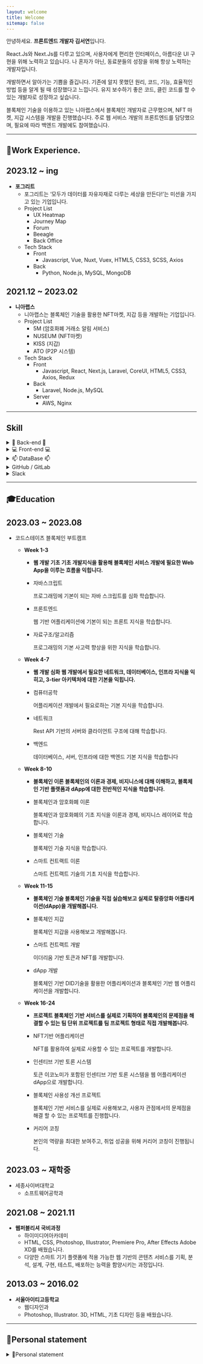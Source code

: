 ```yaml
---
layout: welcome
title: Welcome 
sitemap: false
---
```


안녕하세요. **프론트엔드 개발자 김서연**입니다.

React.Js와 Next.Js를 다루고 있으며, 사용자에게 편리한 인터페이스, 아름다운 UI 구현을 위해 노력하고 있습니다. 나 혼자가 아닌, 동료분들의 성장을 위해 항상 노력하는 개발자입니다.

개발하면서 알아가는 기쁨을 즐깁니다. 기존에 알지 못했던 원리, 코드, 기능, 효율적인 방법 등을 알게 될 때 성장했다고 느낍니다. 유지 보수하기 좋은 코드, 클린 코드를 할 수 있는 개발자로 성장하고 싶습니다.

블록체인 기술을 이용하고 있는 니아랩스에서 블록체인 개발자로 근무했으며, NFT 마켓, 지갑 시스템을 개발을 진행했습니다. 주로 웹 서비스 개발의 프론트엔드를 담당했으며, 필요에 따라 백엔드 개발에도 참여했습니다.


***  

## 💼Work Experience.

## 2023.12 ~ ing

- **포그리트**
    - 포그리트는 ‘모두가 데이터를 자유자재로 다루는 세상을 만든다!’는 미션을 가지고 있는 기업입니다.
    - Project List
        - UX Heatmap
        - Journey Map
        - Forum
        - Beeagle
        - Back Office
    - Tech Stack
        - Front
            - Javascript, Vue, Nuxt, Vuex, HTML5, CSS3, SCSS, Axios
        - Back
            - Python, Node.js, MySQL, MongoDB

## 2021.12 ~ 2023.02

- **니아랩스**
    - 니아랩스는 블록체인 기술을 활용한 NFT마켓, 지갑 등을 개발하는 기업입니다.
    - Project List
        - 5M (암호화폐 거래소 알림 서비스)
        - NUSEUM (NFT마켓)
        - KISS (지갑)
        - ATO (P2P 시스템)
    - Tech Stack
        - Front
            - Javascript, React, Next.js, Laravel, CoreUI, HTML5, CSS3, Axios, Redux
        - Back
            - Laravel, Node.js, MySQL
        - Server
            - AWS, Nginx  


***

## Skill
<details>
<summary>📲 Back-end 📲</summary>
<div markdown="1">
  <details>
  <summary>Laravel</summary>
  <div markdown="1">
  - 기본적인 CRUD가능
  - 개발 문서를 참고하여 원하는 기능을 개발할 수 있습니다.
  - **API 제작 가능**
  - MVC 패턴에 대해 이해하고 있습니다.
  - **Telegram API 연동을 하여 기능을 개발한 경험**이 있습니다.
  </div>
  </details>
  <details>
  <summary>Node.Js</summary>
  <div markdown="1">
  - **Service worker 기능 개발 경험**이 있습니다.
  - **pm2를 이용하여 데이터를 전송**한 경험이 있습니다.
  </div>
  </details>
  <details>
  <summary>Python</summary>
  <div markdown="1">
  - 기본적인 CRUD가능
  - 개발 문서를 참고하여 원하는 기능을 개발할 수 있습니다.
  - **API 제작 가능**
  </div>
  </details>
</div>
</details>
<details>
<summary>💻 Front-end 💻</summary>
<div markdown="1">
  <details>
  <summary>HTML5</summary>
  <div markdown="1">
  - 원하는 형태로 레이아웃을 구성하여 나타낼 수 있습니다.
  - 웹 표준을 준수하여 불필요한 마크업을 최소화하여 로딩 속도를 향상할 시킬 수 있습니다.
  - 웹 호환성에 대해 공부 중이며, 웹 브라우저 버전, 종류와 관계없이 웹 사이트에 접근할 수 있도록 노력하고 있습니다.
  </div>
  </details>
  <details>
  <summary>CSS3</summary>
  <div markdown="1">
  - 반응형 웹을 구현할 수 있습니다.
  - 기본적인 레이아웃 및 애니메이션을 구현할 수 있습니다.
  - **부트스트랩 사용 경험**이 있습니다.
  - 상황에 맞게 적절한 속성과 값을 적용할 수 있습니다.
  - **CSS 선택자를 유용하게 사용하여 코드를 작성**할 수 있습니다.
  </div>
  </details>
  <details>
  <summary>Javascript</summary>
  <div markdown="1">
    - **AJAX 통신 (서버 측과 클라이언트 측간의 데이터교환**을 할 수 있습니다.
    - ES6 이상 문법을 적극적으로 사용합니다.
    - Vanilla JS를 이용해 DOM을 조작할 수 있습니다.
  </div>
  </details>
  <details>
  <summary>React.Js, Next.Js</summary>
  <div markdown="1">
  - 함수형 컴포넌트를 능숙하게 사용할 수 있습니다.
  - **효율적인 렌더링 및 재사용 가능 컴포넌트에 관심이 많으며 계속 노력**하고 있습니다.
  - React hooks를 사용하고, 거의 모든 컴포넌트를 함수로 만듭니다. hook을 이용해 공통 비즈니스 로직을 적절히 모듈화해 사용할 수 있습니다.
  </div>
  </details>
  <details>
  <summary>Laravel</summary>
  <div markdown="1">
  - 기본적인 CRUD가능
  - 개발 문서를 참고하여 원하는 기능을 개발할 수 있습니다.
  - **API 제작 가능**
  - MVC 패턴에 대해 이해하고 있습니다.
  - **Telegram API 연동을 하여 기능을 개발한 경험**이 있습니다.
  </div>
  </details>
  <details>
  <summary>Vue.js</summary>
  <div markdown="1">
  - 기본적인 CRUD가능
  </div>
  </details>
</div>
</details>
<details>
<summary>📫 DataBase 📫</summary>
<div markdown="1">
  <details>
  <summary>MySql</summary>
  <div markdown="1">
  - 기본적인 쿼리문 (INSERT, UPDATE, SELECT, DELETE, WHERE, ORDER BY)을 이용해 데이터 조회 및 수정을 할 수 있습니다.
  </div>
  </details>
</div>
</details>
<details>
<summary>GitHub / GitLab</summary>
<div markdown="1">
- Git flow를 이용한 협업에 익숙합니다.
</div>
</details>
<details>
<summary>Slack</summary>
<div markdown="1">
- Slack 채널을 이용한 협업에 익숙합니다.
</div>
</details>


***  

## 🎓Education

## 2023.03 ~ 2023.08

- 코드스테이츠 블록체인 부트캠프
    - **Week 1-3**
        - ****웹 개발 기초
        기초 개발지식을 활용해 블록체인 서비스 개발에 필요한 Web App을 이루는 흐름을 익힙니다.****
        - 자바스크립트
            
            프로그래밍에 기본이 되는 자바 스크립트를 심화 학습합니다.
            
        - 프론트엔드
            
            웹 기반 어플리케이션에 기본이 되는 프론트 지식을 학습합니다.
            
        - 자료구조/알고리즘
            
            프로그래밍의 기본 사고력 향상을 위한 지식을 학습합니다.
            
    - **Week 4-7**
        - ****웹 개발 심화
        웹 개발에서 필요한 네트워크, 데이터베이스, 인프라 지식을 익히고, 3-tier 아키텍처에 대한 기본을 익힙니다.****
        - 컴퓨터공학
            
            어플리케이션 개발에서 필요로하는 기본 지식을 학습합니다.
            
        - 네트워크
            
            Rest API 기반의 서버와 클라이언트 구조에 대해 학습합니다.
            
        - 백엔드
            
            데이터베이스, 서버, 인프라에 대한 백엔드 기본 지식을 학습합니다
            
    - **Week 8-10**
        - ****블록체인 이론
        블록체인의 이론과 경제, 비지니스에 대해 이해하고, 블록체인 기반 플랫폼과 dApp에 대한 전반적인 지식을 학습합니다.****
        - 블록체인과 암호화폐 이론
            
            블록체인과 암호화폐의 기초 지식을 이론과 경제, 비지니스 레이어로 학습합니다.
            
        - 블록체인 기술
            
            블록체인 기술 지식을 학습합니다.
            
        - 스마트 컨트랙트 이론
            
            스마트 컨트랙트 기술의 기초 지식을 학습합니다.
            
    - **Week 11-15**
        - ****블록체인 기술
        블록체인 기술을 직접 실습해보고 실제로 탈중앙화 어플리케이션(dApp)을 개발해봅니다.****
        - 블록체인 지갑
            
            블록체인 지갑을 사용해보고 개발해봅니다.
            
        - 스마트 컨트랙트 개발
            
            이더리움 기반 토큰과 NFT를 개발합니다.
            
        - dApp 개발
            
            블록체인 기반 DID기술을 활용한 어플리케이션과 블록체인 기반 웹 어플리케이션을 개발합니다.
            
    - **Week 16-24**
        - ****프로젝트
        블록체인 기반 서비스를 실제로 기획하여 블록체인의 문제점을 해결할 수 있는 팀 단위 프로젝트를 팀 프로젝트 형태로 직접 개발해봅니다.****
        - NFT기반 어플리케이션
            
            NFT를 활용하여 실제로 사용할 수 있는 프로젝트를 개발합니다.
            
        - 인센티브 기반 토론 시스템
            
            토큰 이코노미가 포함된 인센티브 기반 토론 시스템을 웹 어플리케이션 dApp으로 개발합니다.
            
        - 블록체인 사용성 개선 프로젝트
            
            블록체인 기반 서비스를 실제로 사용해보고, 사용자 관점에서의 문제점을 해결 할 수 있는 프로젝트를 진행합니다.
            
        - 커리어 코칭
            
            본인의 역량을 최대한 보여주고, 취업 성공을 위해 커리어 코칭이 진행됩니다.
              

## 2023.03 ~ 재학중

- 세종사이버대학교
    - 소프트웨어공학과

## 2021.08 ~ 2021.11

- **웹퍼블리셔 국비과정**
    - 하이미디어아카데미
    - HTML, CSS, Photoshop, Illustrator, Premiere Pro, After Effects Adobe XD를 배웠습니다.
    - 다양한 스마트 기기 플랫폼에 적용 가능한 웹 기반의 콘텐츠 서비스를 기획, 분석, 설계, 구현, 테스트, 배포하는 능력을 함양시키는 과정입니다.

## 2013.03 ~ 2016.02

- **서울아이티고등학교**
    - 웹디자인과
    - Photoshop, Illustrator. 3D, HTML, 기초 디자인 등을 배웠습니다.


***

## 🙌Personal statement
<details>
<summary>🙌Personal statement</summary>
<div markdown="1">

### 관심있는 개발 분야

- 가장 관심 있는 분야는 프론트엔드 개발입니다. 이유는 유저가 서비스 정보를 탐색하고, 이용할 때 가장 먼저 보는 부분을 담당하므로 사이트의 첫인상 맡고 있고 유저와 가장 먼저 맞닿는 영역의 일을 한다는 점에서 다른 개발들과는 달리, 고객/사용자의 반응을 확인하며 즉각적으로 판단하고, 빠르게 대응해야 하는 부분이 매력적으로 느껴졌습니다.
- 두번째로 관심 있는 분야는 블록체인 개발입니다. 탈중앙화를 이용한 정보의 암호화와 분산화를 통해 보안성을 높일 수 있는 장점때문입니다. 위변조가 불가능한 시스템 구조를 갖추고, 정보가 한 곳에 집중되는 게 아닌 각자가 소유할 수 있어 해킹에 대한 불안함이 없어 매우 전망있는 기술이라고 생각합니다.

### 개발자가 된 계기

- 저는 처음에는 국비 학원에서 웹 퍼블리셔 과정을 배웠습니다. 과정을 학습하면서 코딩에 대해 흥미를 느끼고 내가 짠 코드가 화면에 렌더링 되는 것이 신기하고 재미있었습니다. 배우면 배울수록 매력 있는 분야라고 생각했고 좀 더 배우고 잘하고 싶은 욕심이 생겼습니다. 그래서 백엔드와 프론트엔드를 고민했습니다. 어느 직무가 내가 더 자신 있고 잘하고 배우고 싶은지 고민한 결과 처음의 느낌대로 내가 짠 코드가 화면에 바로 출력이 되고 변화하는 게 재미있었던 만큼 프론트엔드로 전향하기로 결심했습니다.

### 개발자로서 성장하기 위한 노력

- 저는 0이었던 웹 개발 역량을 지난 1년간의 노력을 통해 프론트엔드 개발자로 한 발짝 다가갈 수 있었습니다. 먼저 니아랩스라는 회사에 취업하게 되면서 처음으로 React, Laravel, PHP를 접하게 되었습니다. 처음 접하다 보니 코드 한 줄을 이해하는 데에도 많은 시간이 걸렸었습니다. 구글에 검색도 많이 하고 주변의 직원분들께 많이 찾아가서 물어보기도 하면서 이해하고 또 습득하려고 했으며, js 또는 php 파일 하나를 열어 해당 코드가 몇 줄이 있는지 상관하지 않고 모든 코드 한 줄마다 주석을 달아가면서 공부했습니다. 하지만 이 방법만으로는 완성도 높은 프로젝트를 개발하기에 어려움이 있었습니다. 이에 저는 부족한 역량을 채우기 위해 회사에 남거나 퇴근을 해서도 개인적으로 늦은 시간까지 강의를 듣고 프로젝트를 처음부터 만들어 보기도 했습니다. 1년동안 백엔드와 프론트엔드 구분 없이 모두 프로젝트에 참여하고 학습하며 웹 개발 역량을 길렀습니다. 더욱이 실무에서 백엔드에도 참여한 경험이 프론트엔드 직무를 진행하는 것에 많은 도움이 되었습니다.

### 장점과 단점

- 장점
    
    첫 번째로는 저는 모르는 것에 대한 부끄럼이 없고 새로운 것을 배우는 데에 두려움이 없고 오히려 즐깁니다.
    프론트엔드는 늘 새로운 버전이 나오고 프레임워크, 라이브러리가 변화하는데 저는 새로운 것을 배우는 데에 항상 욕심이 있고 그것을 즐기기도 합니다. 그런 면에서도 프론트엔드가 저랑 더 잘 맞는다고 생각이 들었습니다. 새로운 것을 배울 때는 처음에는 무척 어렵고 낯설고 스트레스도 받지만 계속 공부하면서 이내 이해가 되고 처음보다는 능숙하게 사용을 하는 제 모습을 볼 때면 뿌듯함이 느껴집니다. 또한 제가 배운 것을 남들에게 설명해주는 것을 즐깁니다. 상대방이 제가 배운 것을 이미 알고 있다고 하더라도 제가 이해한 것이 맞는지 확인하는 과정이라고 생각합니다. 모르는 것이 있을 때는 이해할 때까지 찾아보며 그런데도 이해하지 못한 경우에는 주변의 사람에게 물어봐서 제 것으로 습득하려고 합니다.
    
    두 번째로는 제가 맡은 일에 대해서는 대충대충 넘어가는 일이 없고 책임감이 투철하며 집요합니다.
    
    제가 맡은 직무는 확실하게 처리하는 것을 좋아합니다. 또한 그게 맞는 일이라고 생각합니다. 다만 제가 맡은 직무를 끝냈다고 바로 해이해지는 것이 아닌 다른 할 일은 없는지 에러는 없는지 수시로 체크하기도 하며 만약 프로젝트가 종료됐을 경우에는 다른 팀원이 헤매고 있을 때 나서서 도와주기도 합니다. 쉽게 말해 일을 만들어서 하는 편입니다. 제 일이 아니더라도 팀원 일을 도와줄 때 데이터가 제대로 출력이 안 되거나 기능 구현이 안 될 때는 늦은 시간까지 남아서라도 해결하려고 노력합니다. 제가 한 번 도와주기로 한 만큼 저에게 다른 프로젝트가 들어오기 전까지 최대한 도와줍니다. 어떤 때에는 본래 해당 직무를 맡은 팀원보다 제가 더 열심히 찾고 집중할 때도 있습니다.
    
- 단점
    
    장점에서의 집요함이 때때로 단점으로 발휘될 때도 있습니다.
    
    예를 들어 filter 기능이 제대로 동작하지 않을 때 해당 기능이 될 때까지 물고 늘어지다 보니 다른 기능이 후순위로 밀려날 때가 있습니다. 또한 멀티가 안되기도 합니다. 그러므로 집요한 것은 좋지만 너무 파고들어 우선순위를 생각하지 못할 때가 있어 Notion이나 메모장 등을 이용하여 일의 우선순위를 정해서 문제를 차근차근 해결하도록 노력하고 있습니다.
    

### 기억에 남는 개발 프로젝트

- 백엔드를 담당한 5M이라는 프로젝트입니다. 프론트엔드인데 왜 백엔드를 담당했는지에 대해서는 처음에는 회사가 스타트업이고 직원이 많이 있지 않았습니다. 그래서 백엔드도 배우게 되었었는데 학습을 하다 보니 프론트를 좀 더 이해하기 위해서는 백엔드의 지식도 필요하다는 것을 알게 되었습니다. 이후부터는 프론트엔드, 백엔드 가리지 않고 프로젝트에 참여하게 되었습니다. 해당 프로젝트가 가장 기억에 남는 이유는 해당 프로젝트를 진행하면서 프론트에게 어떻게 데이터를 전송하는 것이 좋은지, 반대로 프론트에서 백으로 어떻게 데이터를 전송하는 것이 좋은지 많이 고민할 수 있게 해준 프로젝트이기 때문입니다. 로그인, 회원가입, 검색 기능 등 기본적인 기능을 구현하는 데에도 어떻게 더 효율적으로 API 개발을 하는 것이 좋은지 많이 고민했고 또 프론트 담당 팀원분과도 많이 소통했습니다. 이러한 경험 덕분에 프론트엔드와 백엔드 두 포지션 모두 이해하고 공부하는 것에 많은 도움이 되었습니다.

### 내가 생각하는 좋은 코드란

- 아직 여러 다양한 경험을 많이 해보지 않아 확고하게 말하기는 어렵지만 좋은 코드란 주관적인 관점이 많이 반영되는 것 같습니다. 내가 생각하기에는 내가 짠 코드가 좋은 코드라고 말할 수도 있습니다. 하지만 다른 사람이 보기에는 좋지 않은 코드라고 할 수도 있습니다. 인터넷에 많이 나와 있는 네이밍, 가독성, 추상화 등 특정 요소가 지켜진다고 다 좋은 코드라고 생각하지는 않습니다. 여러 매체를 통해 접하고 느낀 바로는 일단 차근차근 스텝을 밟아나가는 것이 중요한 것 같습니다. 그저 검색해서 갖고 온 코드가 실행된다고 거기서 끝나는 것이 아닌 왜 실행이 되는지 원리부터 파악하며 그것을 내 것으로 만들고 어떻게 하면 효율적이고 알아보기 쉽게 작성할 수 있는지부터 생각하고 그 코드를 어떠한 이유로 작성했는지 타당한 논리가 있으며 그 이유를 자신 있게 대답할 수 있는 것, 즉 설득력이 있는 코드가 좋은 코드라고 생각합니다.

### 앞으로 어떤 개발자가 되고 싶은가?

- 첫 번째로는 도태되지 않는 개발자가 되고 싶습니다. 백엔드 개발자도 마찬가지지만 특히 프론트엔드 개발자는 새로운 라이브러리, 모듈, 언어가 생깁니다. 그 트렌드에 뒤처지지 않고 계속해서 배우며 새로운 것을 받아들이는 것이 중요하다고 생각합니다. 또 나이가 들어서도 여전히 공부하고 익힌다면 스스로 하루하루를 뿌듯하게 보내고 있을 저의 모습을 상상하면, 행복회로가 돌아갑니다. 두 번째로는 이력서 제목에 적은 것처럼 유연한 사고를 하는 개발자가 되고 싶습니다. 예외의 상황도 있지만 대부분은 팀 단위로 팀이 꾸려집니다. 그 상황에서 내 고집만 부려서는 좋을 게 없습니다. 지향하는 바와 달라도 일단은 받아들이고 그 후에도 문제가 있다면 그때 이야기를 해보는 것이 스스로에게도 넓은 시각을 가지게 하고, 팀 분위기도 지켜질 수 있을 것 같습니다.

</div>
</details>
